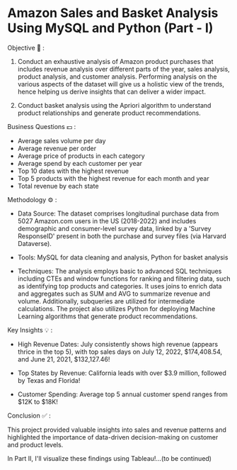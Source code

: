 # Amazon Sales and Basket Analysis Using MySQL and Python (Part - I)
Objective 🎯 : 

1. Conduct an exhaustive analysis of Amazon product purchases that includes revenue analysis over different parts of the year, sales analysis, product analysis, and customer analysis. Performing analysis on the various aspects of the dataset will give us a holistic view of the trends,  hence helping us derive insights that can deliver a wider impact.

2. Conduct basket analysis using the Apriori algorithm to understand product relationships and generate product recommendations.

Business Questions 💵 :

- Average sales volume per day
- Average revenue per order
- Average price of products in each category
- Average spend by each customer per year
- Top 10 dates with the highest revenue
- Top 5 products with the highest revenue for each month and year
- Total revenue by each state

Methodology ⚙ :

- Data Source: The dataset comprises longitudinal purchase data from 5027 Amazon.com users in the US (2018-2022) and includes demographic and consumer-level survey data, linked by a 'Survey ResponseID' present in both the purchase and survey files (via Harvard Dataverse).

- Tools: MySQL for data cleaning and analysis, Python for basket analysis

- Techniques: The analysis employs basic to advanced SQL techniques including CTEs and window functions for ranking and filtering data, such as identifying top products and categories. It uses joins to enrich data and aggregates such as SUM and AVG to summarize revenue and volume. Additionally, subqueries are utilized for intermediate calculations. The project also utilizes Python for deploying Machine Learning algorithms that generate product recommendations.

Key Insights 💡 :

- High Revenue Dates: July consistently shows high revenue (appears thrice in the top 5), with top sales days on July 12, 2022, $174,408.54, and June 21, 2021, $132,127.46!

- Top States by Revenue: California leads with over $3.9 million, followed by Texas and Florida!

- Customer Spending: Average top 5 annual customer spend ranges from $12K to $18K!

Conclusion ✅ : 

This project provided valuable insights into sales and revenue patterns and highlighted the importance of data-driven decision-making on customer and product levels.


In Part II, I'll visualize these findings using Tableau!...(to be continued)
